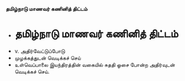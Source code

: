 **தமிழ்நாடு மாணவர் கணினித் திட்டம்**
- # தமிழ்நாடு மாணவர் கணினித் திட்டம்
- v. அதிர்வேட்டுப்போடு
- முழக்கத்துடன் வெடிக்கச் செய்
- உள்வெப்பாலை இயந்திரத்தின் வகையில்  சுததி ஓசை போன்ற அதிர்வுடன் வெடிக்கச் செய்.

